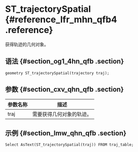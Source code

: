 # ST\_trajectorySpatial {#reference_lfr_mhn_qfb4 .reference}

获得轨迹的几何对象。

## 语法 {#section_og1_4hn_qfb .section}

```
geometry ST_trajectorySpatial(trajectory traj);
```

## 参数 {#section_cxv_qhn_qfb .section}

|参数名称|描述|
|----|--|
|traj|需要获得几何对象的轨迹。|

## 示例 {#section_lmw_qhn_qfb .section}

```
Select AsText(ST_trajectorySpatial(traj)) FROM traj_table;
```

